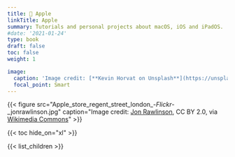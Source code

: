 ```yaml
---
title: 🍏 Apple
linkTitle: Apple
summary: Tutorials and personal projects about macOS, iOS and iPadOS.
#date: '2021-01-24'
type: book
draft: false
toc: false
weight: 1

image: 
  caption: 'Image credit: [**Kevin Horvat on Unsplash**](https://unsplash.com/@hidd3n?utm_source=unsplash&utm_medium=referral&utm_content=creditCopyText)'
  focal_point: Smart
---
```

{{< figure src="Apple_store_regent_street_london_-_Flickr_-_jonrawlinson.jpg" caption="Image credit: [Jon Rawlinson](https://www.flickr.com/people/94571281@N00), CC BY 2.0, via [Wikimedia Commons](https://commons.wikimedia.org/wiki/File:Apple_store_regent_street_london_-_Flickr_-_jonrawlinson.jpg)" >}}

{{< toc hide_on="xl" >}}

{{< list_children >}}